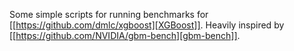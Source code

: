 Some simple scripts for running benchmarks for [[https://github.com/dmlc/xgboost][XGBoost]].  Heavily inspired by [[https://github.com/NVIDIA/gbm-bench][gbm-bench]].
